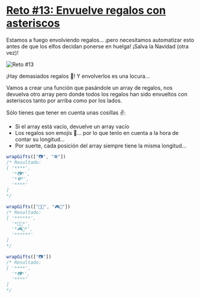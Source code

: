 # [Reto #13: Envuelve regalos con asteriscos](https://adventjs.dev/challenges/13)

Estamos a fuego envolviendo regalos... ¡pero necesitamos automatizar esto antes de que los elfos decidan ponerse en huelga! ¡Salva la Navidad (otra vez)!

![Reto #13](https://2021.adventjs.dev/gift.png)

¡Hay demasiados regalos 🎁! Y envolverlos es una locura...

Vamos a crear una función que pasándole un array de regalos, nos devuelva otro array pero donde todos los regalos han sido envueltos con asteriscos tanto por arriba como por los lados.

Sólo tienes que tener en cuenta unas cosillas ✌️:

- Si el array está vacío, devuelve un array vacío
- Los regalos son emojis 🎁... por lo que tenlo en cuenta a la hora de contar su longitud...
- Por suerte, cada posición del array siempre tiene la misma longitud...

```javascript
wrapGifts(["📷", "⚽️"])
/* Resultado:
[ '****',
  '*📷*',
  '*⚽️*',
  '****'
]
*/

wrapGifts(["🏈🎸", "🎮🧸"])
/* Resultado:
[ '******',
  '*🏈🎸*',
  '*🎮🧸*',
  '******'
]
*/

wrapGifts(["📷"])
/* Resultado:
[ '****',
  '*📷*',
  '****'
]
*/
```
